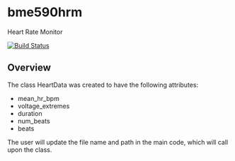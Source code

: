 # bme590hrm
Heart Rate Monitor

[![Build Status](https://travis-ci.org/ttw6/bme590hrm.svg?branch=master)](https://travis-ci.org/ttw6/bme590hrm)

## Overview

The class HeartData was created to have the following attributes:
* mean_hr_bpm
* voltage_extremes
* duration
* num_beats
* beats

The user will update the file name and path in the main code, which will call upon the class.
